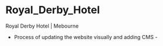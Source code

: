 # Royal_Derby_Hotel
Royal Derby Hotel | Mebourne

- Process of updating the website visually and adding CMS -
